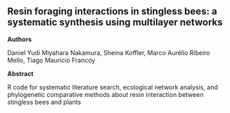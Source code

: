 ## Resin foraging interactions in stingless bees: a systematic synthesis using multilayer networks

**Authors**

Daniel Yudi Miyahara Nakamura, Sheina Koffler, Marco Aurélio Ribeiro Mello, Tiago Mauricio Francoy

**Abstract**

R code for systematic literature search, ecological network analysis, and phylogenetic comparative methods about resin interaction between stingless bees and plants

